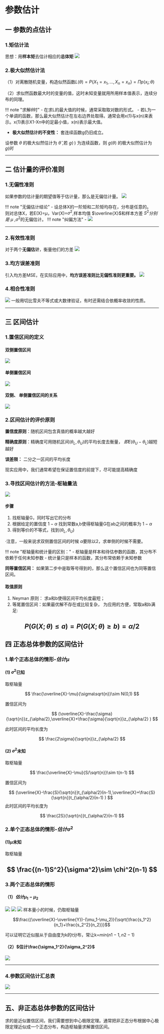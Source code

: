 # 参数估计
## 一 参数的点估计
### 1.矩估计法
思想：用**样本矩**去估计相应的**总体矩**
![](Attachments/7-统计量与抽样分布_image_1.png)
### 2.极大似然估计法
（1）对离散随机变量，构造似然函数$L(\theta)=P \{X_1=x_1,...,X_n=x_n\}=\Pi p(x_i;\theta)$ 

（2）求似然函数最大时的变量的值，这时未知变量就用所用样本值表示，连续分布的同理。

!!! note "求解$\theta$时"
	- 在求L的最大值的时候，通常采取取对数的形式。
	- 若L为一个单调的函数，那么最大似然估计在左右边界处取得。通常会用x(1)与x(n)来表示。x(1)表示X1-Xn中的足最小值，x(n)表示最大值。

- **极大似然估计的不变性：** 套连续函数g仍旧成立。

设参数 $\theta$ 的极大似然估计为 $\hat{\theta}$ ,若 $g(·)$ 为连续函数，则 $g(\theta)$ 的极大似然估计为 $g(\hat{\theta})$

---
## 二 估计量的评价准则
### 1.无偏性准则
如果参数的估计量的期望值等于估计量，那么是无偏估计量。
![](Attachments/7-统计量与抽样分布_image_2.png)

!!! note "无偏估计结论"
	- 设总体X的一阶矩和二阶矩均存在，分布是任意的。  
	则对总体X，若E(X)=$\mu$，Var(X)=$\sigma^2$,样本均值 $\overline{X}$和样本方差 $S^2$$分别是$ $\mu$ ,$\sigma^2$的无偏估计。
!!! note "纠偏方法"
	- ![](Attachments/7-统计量与抽样分布_image_3.png)

---
### 2.有效性准则
对于两个**无偏估计**，衡量他们的方差
![](Attachments/7-统计量与抽样分布_image_4.png)
### 3.均方误差准则
引入均方差MSE，在实际应用中，**均方误差准则比无偏性准则更重要。**
![](Attachments/7-统计量与抽样分布_image_5.png)
### 4.相合性准则
![](Attachments/7-统计量与抽样分布_image_6.png)
一般用切比雪夫不等式或大数律验证，有时还需结合依概率收敛的性质。

---
## 三 区间估计
### 1.置信区间的定义
#### 双侧置信区间
![](Attachments/7-统计量与抽样分布_image_7.png)
#### 单侧置信区间
![](Attachments/7-统计量与抽样分布_image_8.png)
#### 双侧、 单侧置信区间的关系
![](Attachments/7-统计量与抽样分布_image_9.png)
### 2.区间估计的评价原则
**置信度原则**：随机区间包含真值的概率越大越好  

**精确度原则**：精确度可用随机区间$(\theta_L,\theta_U )$的平均长度去衡量， $即E(\theta_U-\theta_L)$越短越好  

**误差限：** 二分之一区间的平均长度  

现实应用中，我们通常希望在保证置信度的前提下，尽可能提高精确度
### 3.寻找区间估计的方法-枢轴量法
![](Attachments/7-统计量与抽样分布_image_10.png)
#### 步骤
1. 找枢轴量G，同时写出它的分布
2. 根据给定的置信度 $1-\alpha$ 找到常数a,b使得枢轴量G在ab之间的概率为 $1-\alpha$ 
3. 得到等价的不等式，找到$(\theta_L,\theta_U )$

·注意，一般来说求双侧置信区间的时候 $\alpha$要除以2，求单侧的时候不需要。

!!! note "枢轴量和统计量的区别："
	- 枢轴量是样本和待估参数的函数，其分布不依赖于任何未知参数
	- 统计量只是样本的函数，其分布常依赖于未知参数

**同等置信区间：** 如果第二步中是取等号得到的，那么这个置信区间也为同等置信区间。

#### 取值原则
1. Neyman 原则： 求a和b使得区间平均长度最短；
2. 等尾置信区间：如果最优解不存在或比较复杂， 为应用的方便，常取a和b满足:

$$
P(G(X;\theta)\leq a )=P(G(X;\theta)\geq b )=\alpha/2
$$
---
## 四 正态总体参数的区间估计
### 1.单个正态总体的情形-$估计\mu$
#### (1) $\sigma^2$已知
取枢轴量

$$
\frac{\overline{X}-\mu}{\sigma\sqrt{n}}\sim N(0,1)
$$

置信区间为

$$
(\overline{X}-\frac{\sigma}{\sqrt{n}}z_{\alpha/2},\overline{X}+\frac{\sigma}{\sqrt{n}}z_{\alpha/2} )
$$

此时区间的平均长度为

$$
\frac{2\sigma}{\sqrt{n}}z_{\alpha/2}
$$
#### (2) $\sigma^2$未知
取枢轴量

$$
\frac{\overline{X}-\mu}{S/\sqrt{n}}\sim t(n-1)
$$

置信区间为

$$
(\overline{X}-\frac{S}{\sqrt{n}}t_{\alpha/2}(n-1),\overline{X}+\frac{S}{\sqrt{n}}t_{\alpha/2}(n-1) )
$$
此时区间的平均长度为

$$
\frac{2S}{\sqrt{n}}t_{\alpha/2}(n-1)
$$
### 2.单个正态总体的情形-$估计\sigma^2$
#### (1)$\mu$未知
取枢轴量

$$
\frac{(n-1)S^2}{\sigma^2}\sim \chi^2(n-1)
$$
---
### 3.两个正态总体的情形
#### （1）$估计\mu_1-\mu_2$
![](Attachments/7-统计量与抽样分布_image_11.png)
![](Attachments/7-统计量与抽样分布_image_12.png)
![](Attachments/7-统计量与抽样分布_image_13.png)
样本量小的时候，仍取枢轴量 

$$\frac{(\overline{X}-\overline{Y})-(\mu_1-\mu_2)}{\sqrt{\frac{s_1^2}{n_1}+\frac{s_2^2}{n_2}}}$$

可以证明它近似服从于自由度为k的t分布，常让k=$min(n1-1,n2-1)$
#### （2）$估计\frac{\sigma_1^2}{\sigma_2^2}$
![](Attachments/7-统计量与抽样分布_image_14.png)

---
### 4.参数区间估计汇总表
![](Attachments/7-统计量与抽样分布_image_15.png)

---
## 五、非正态总体参数的区间估计
求的是近似置信区间，我们需要想到中心极限定理。通常把非正态分布根据中心极限定理近似成一个正态分布，构造枢轴量求解置信区间。
